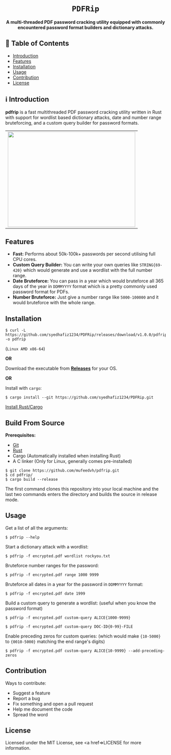 <div align="center">
  <h1><code>PDFRip</code></h1>
  <p><strong>A multi-threaded PDF password cracking utility equipped with commonly encountered password format builders and dictionary attacks.</strong></p>
</div>

## 📖 Table of Contents

- [Introduction](#%E2%84%B9%EF%B8%8F-introduction)
- [Features](#features)
- [Installation](#installation)
- [Usage](#usage)
- [Contribution](#contribution)
- [License](#license)

## ℹ️ Introduction

**pdfrip** is a fast multithreaded PDF password cracking utility written in Rust with support for wordlist based dictionary attacks, date and number range bruteforcing, and a custom query builder for password formats.

<div align="center">
  <table>
    <tr>
      <td><img height="300" width="400" src="https://user-images.githubusercontent.com/26198477/153601211-e3be5dcb-17c4-425d-9259-65fe4b679290.png"></td>
    </tr>
  </table>
</div>

## Features

- **Fast:** Performs about 50k-100k+ passwords per second utilising full CPU cores.
- **Custom Query Builder:** You can write your own queries like `STRING{69-420}` which would generate and use a wordlist with the full number range.
- **Date Bruteforce:** You can pass in a year which would bruteforce all 365 days of the year in `DDMMYYYY` format which is a pretty commonly used password format for PDFs.
- **Number Bruteforce:** Just give a number range like `5000-100000` and it would bruteforce with the whole range.

## Installation

```
$ curl -L https://github.com/syedhafiz1234/PDFRip/releases/download/v1.0.0/pdfrip_amd64 -o pdfrip
```

(`Linux AMD x86-64`)

**OR**

Download the executable from [**Releases**](https://github.com/syedhafiz1234/PDFRip)  for your OS.

**OR**

Install with `cargo`:

    $ cargo install --git https://github.com/syedhafiz1234/PDFRip.git
    
[Install Rust/Cargo](https://rust-lang.org/tools/install)

## Build From Source

**Prerequisites:**

* [Git](https://git-scm.org/downloads)
* [Rust](https://rust-lang.org/tools/install)
* Cargo (Automatically installed when installing Rust)
* A C linker (Only for Linux, generally comes pre-installed)

```
$ git clone https://github.com/mufeedvh/pdfrip.git
$ cd pdfrip/
$ cargo build --release
```

The first command clones this repository into your local machine and the last two commands enters the directory and builds the source in release mode.

## Usage

Get a list of all the arguments:

    $ pdfrip --help
    
Start a dictionary attack with a wordlist:

    $ pdfrip -f encrypted.pdf wordlist rockyou.txt
    
Bruteforce number ranges for the password:

    $ pdfrip -f encrypted.pdf range 1000 9999
    
Bruteforce all dates in a year for the password in `DDMMYYYY` format:

    $ pdfrip -f encrypted.pdf date 1999
    
Build a custom query to generate a wordlist: (useful when you know the password format)

    $ pdfrip -f encrypted.pdf custom-query ALICE{1000-9999}
    
    $ pdfrip -f encrypted.pdf custom-query DOC-ID{0-99}-FILE
    
Enable preceding zeros for custom queries: (which would make `{10-5000}` to `{0010-5000}` matching the end range's digits)

    $ pdfrip -f encrypted.pdf custom-query ALICE{10-9999} --add-preceding-zeros

## Contribution

Ways to contribute:

- Suggest a feature
- Report a bug
- Fix something and open a pull request
- Help me document the code
- Spread the word

## License

Licensed under the MIT License, see <a href=>LICENSE</a> for more information.
